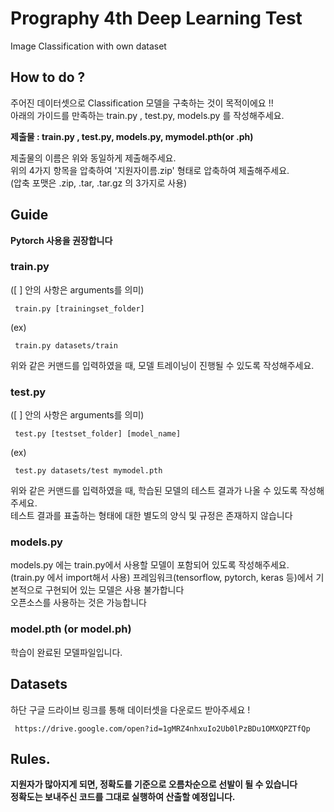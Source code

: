 
# Prography 4th Deep Learning Test
Image Classification with own dataset


## How to do ?
주어진 데이터셋으로  Classification 모델을 구축하는 것이 목적이에요 !!  
아래의 가이드를 만족하는 train.py , test.py, models.py 를 작성해주세요.  

**제출물 : train.py , test.py, models.py, mymodel.pth(or .ph)**

제출물의 이름은 위와 동일하게 제출해주세요.  
위의 4가지 항목을 압축하여 '지원자이름.zip' 형태로 압축하여 제출해주세요.  
(압축 포맷은 .zip, .tar, .tar.gz 의 3가지로 사용)  


## Guide
**Pytorch 사용을 권장합니다**


### train.py
([ ] 안의 사항은 arguments를 의미)
<pre><code> train.py [trainingset_folder] </code></pre>  
(ex)  
<pre><code> train.py datasets/train </code></pre>
위와 같은 커맨드를 입력하였을 때, 모델 트레이닝이 진행될 수 있도록 작성해주세요.


### test.py
([ ] 안의 사항은 arguments를 의미)
<pre><code> test.py [testset_folder] [model_name] </code></pre>
(ex)  
<pre><code> test.py datasets/test mymodel.pth </code></pre>
위와 같은 커맨드를 입력하였을 때, 학습된 모델의 테스트 결과가 나올 수 있도록 작성해주세요.  
테스트 결과를 표출하는 형태에 대한 별도의 양식 및 규정은 존재하지 않습니다  


### models.py
models.py 에는 train.py에서 사용할 모델이 포함되어 있도록 작성해주세요. (train.py 에서 import해서 사용)
프레임워크(tensorflow, pytorch, keras 등)에서 기본적으로 구현되어 있는 모델은 사용 불가합니다  
오픈소스를 사용하는 것은 가능합니다  


### model.pth (or model.ph)
학습이 완료된 모델파일입니다.


## Datasets
하단 구글 드라이브 링크를 통해 데이터셋을 다운로드 받아주세요 !  
<pre><code> https://drive.google.com/open?id=1gMRZ4nhxuIo2Ub0lPzBDu1OMXQPZTfQp </code></pre>


## Rules.
**지원자가 많아지게 되면, 정확도를 기준으로 오름차순으로 선발이 될 수 있습니다**   
**정확도는 보내주신 코드를 그대로 실행하여 산출할 예정입니다.**

